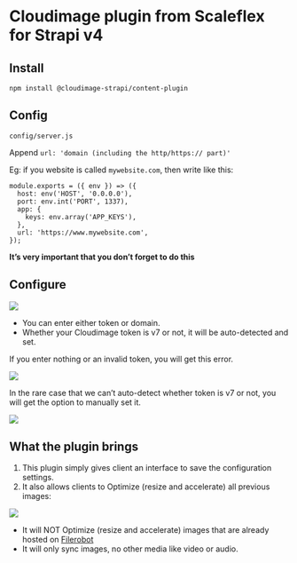 # Cloudimage plugin from Scaleflex for Strapi v4

## Install

`npm install @cloudimage-strapi/content-plugin`

## Config

`config/server.js`

Append `url: 'domain (including the http/https:// part)'`

Eg: if you website is called `mywebsite.com`, then write like this:

```
module.exports = ({ env }) => ({
  host: env('HOST', '0.0.0.0'),
  port: env.int('PORT', 1337),
  app: {
    keys: env.array('APP_KEYS'),
  },
  url: 'https://www.mywebsite.com',
});
```

**It’s very important that you don’t forget to do this**

## Configure

![](https://user-images.githubusercontent.com/20809372/210363042-d254b19b-2cb6-493c-b3fe-676131d15cf3.png)

- You can enter either token or domain.
- Whether your Cloudimage token is v7 or not, it will be auto-detected and set.

If you enter nothing or an invalid token, you will get this error.

![](https://user-images.githubusercontent.com/20809372/210363124-a3c548f5-8bf3-4303-bad7-22906f5e1585.png)

In the rare case that we can’t auto-detect whether token is v7 or not, you will get the option to manually set it.

![](https://user-images.githubusercontent.com/20809372/210363178-0bb4c4b7-6fe6-4bee-8226-61fe0128c92f.png)

## What the plugin brings

1. This plugin simply gives client an interface to save the configuration settings.
2. It also allows clients to Optimize (resize and accelerate) all previous images:

![](https://user-images.githubusercontent.com/20809372/210363230-37094499-ecea-4f14-92e3-0a7217bb9a18.png)

- It will NOT Optimize (resize and accelerate) images that are already hosted on [Filerobot](https://www.scaleflex.com/dam-filerobot)
- It will only sync images, no other media like video or audio.
